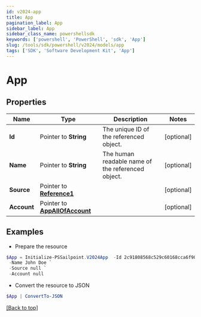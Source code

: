 ```yaml
---
id: v2024-app
title: App
pagination_label: App
sidebar_label: App
sidebar_class_name: powershellsdk
keywords: ['powershell', 'PowerShell', 'sdk', 'App'] 
slug: /tools/sdk/powershell/v2024/models/app
tags: ['SDK', 'Software Development Kit', 'App']
---
```



# App

## Properties

Name | Type | Description | Notes
------------ | ------------- | ------------- | -------------
**Id** |  Pointer to **String** | The unique ID of the referenced object. | [optional] 
**Name** |  Pointer to **String** | The human readable name of the referenced object. | [optional] 
**Source** |  Pointer to [**Reference1**](reference1) |  | [optional] 
**Account** |  Pointer to [**AppAllOfAccount**](app-all-of-account) |  | [optional] 

## Examples

- Prepare the resource
```powershell
$App = Initialize-PSSailpoint.V2024App  -Id 2c91808568c529c60168cca6f90c1313 `
 -Name John Doe `
 -Source null `
 -Account null
```

- Convert the resource to JSON
```powershell
$App | ConvertTo-JSON
```


[[Back to top]](#) 

